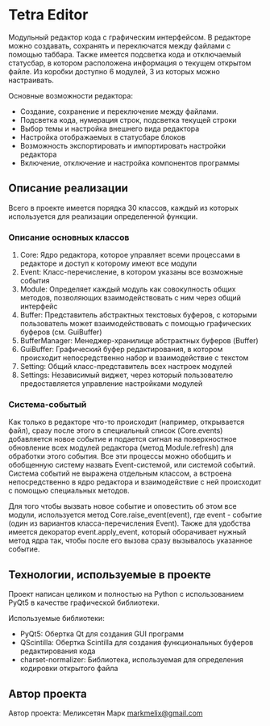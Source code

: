 # Tetra Editor

Модульный редактор кода с графическим интерфейсом. В редакторе можно создавать,
сохранять и переключатся между файлами с помощью таббара. Также имеется
подсветка кода и отключаемый статусбар, в котором расположена информация о
текущем открытом файле. Из коробки доступно 6 модулей, 3 из которых можно
настраивать.

Основные возможности редактора:
- Создание, сохранение и переключение между файлами.
- Подсветка кода, нумерация строк, подсветка текущей строки
- Выбор темы и настройка внешнего вида редактора
- Настройка отображаемых в статусбаре блоков
- Возможность экспортировать и импортировать настройки редактора
- Включение, отключение и настройка компонентов программы

## Описание реализации

Всего в проекте имеется порядка 30 классов, каждый из которых используется для реализации определенной функции.

### Описание основных классов

1. Core: Ядро редактора, которое управляет всеми процессами в редакторе и доступ
   к которому имеют все модули
2. Event: Класс-перечисление, в котором указаны все возможные события
3. Module: Определяет каждый модуль как совокупность общих методов, позволяющих взаимодействовать с ним через общий интерфейс
4. Buffer: Представитель абстрактных текстовых буферов, с которыми пользователь может взаимодействовать с помощью графических буферов (см. GuiBuffer)
5. BufferManager: Менеджер-хранилище абстрактных буферов (Buffer)
6. GuiBuffer: Графический буфер редактирования, в котором происходит непосредственно набор и взаимодействие с текстом
7. Setting: Общий класс-представитель всех настроек модулей
8. Settings: Независимый виджет, через который пользователю предоставляется управление настройками модулей

### Система-событый

Как только в редакторе что-то происходит (например, открывается файл), сразу
после этого в специальный список (Core.events) добавляется новое событие и
подается сигнал на поверхностное обновление всех модулей редактора (метод
Module.refresh) для обработки этого события. Все эти процессы можно обобщить и
обобщенную систему назвать Event-системой, или системой событий. Система событий
не выражена отдельным классом, а встроена непосредственно в ядро редактора и
взаимодействие с ней происходит с помощью специальных методов.

Для того чтобы вызвать новое событие и оповестить об этом все модули,
используется метод Core.raise_event(event), где event - событие (один из
вариантов класса-перечисления Event). Также для удобства имеется декоратор
event.apply_event, который оборачивает нужный метод ядра так, чтобы после его
вызова сразу вызывалось указанное событие.

## Технологии, используемые в проекте

Проект написан целиком и полностью на Python с использованием PyQt5 в качестве
графической библиотеки.

Используемые библиотеки:
- PyQt5: Обертка Qt для создания GUI программ
- QScintilla: Обертка Scintilla для создания функциональных буферов
  редактирования кода
- charset-normalizer: Библиотека, используемая для определения кодировки
  открытого файла

## Автор проекта

Автор проекта: Меликсетян Марк <markmelix@gmail.com>

